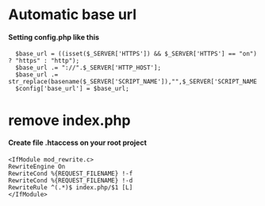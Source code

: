 # Automatic base url
#### Setting config.php like this ####
      $base_url = ((isset($_SERVER['HTTPS']) && $_SERVER['HTTPS'] == "on") ? "https" : "http");
      $base_url .= "://".$_SERVER['HTTP_HOST'];
      $base_url .= str_replace(basename($_SERVER['SCRIPT_NAME']),"",$_SERVER['SCRIPT_NAME']);
      $config['base_url'] = $base_url;


# remove index.php
#### Create file .htaccess on your root project ####
    <IfModule mod_rewrite.c>
    RewriteEngine On
    RewriteCond %{REQUEST_FILENAME} !-f
    RewriteCond %{REQUEST_FILENAME} !-d
    RewriteRule ^(.*)$ index.php/$1 [L]
    </IfModule>
